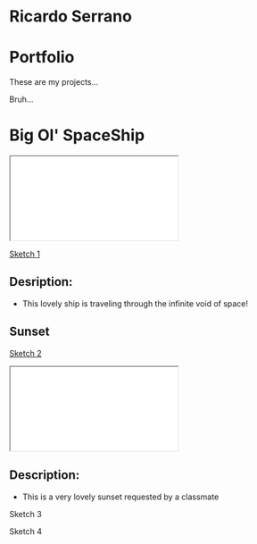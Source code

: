 # Ricardo Serrano

# Portfolio

These are my projects...

Bruh...

# Big Ol' SpaceShip
<iframe src="./sketch/"></iframe>

[Sketch 1](./sketch/)

## Desription: 
- This lovely ship is traveling through the infinite void of space!


## Sunset

[Sketch 2](./sketch/)
<iframe src="./sketch/"></iframe>

## Description:
- This is a very lovely sunset requested by a classmate

Sketch 3

Sketch 4
